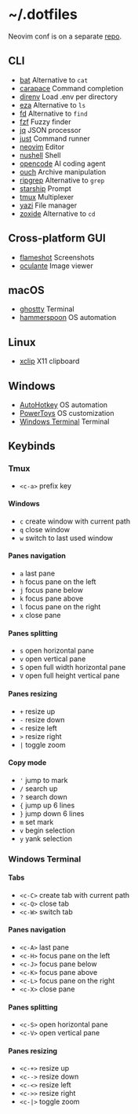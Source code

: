 # ~/.dotfiles

Neovim conf is on a separate [repo](https://github.com/ruicsh/nvim-config).

## CLI

- [bat](https://github.com/sharkdp/bat) Alternative to `cat`
- [carapace](https://github.com/carapace-sh/carapace-bin) Command completion
- [direnv](https://github.com/direnv/direnv) Load .env per directory
- [eza](https://github.com/eza-community/eza) Alternative to `ls`
- [fd](https://github.com/sharkdp/fd) Alternative to `find`
- [fzf](https://github.com/junegunn/fzf) Fuzzy finder
- [jq](https://github.com/jqlang/jq) JSON processor
- [just](https://github.com/casey/just) Command runner
- [neovim](https://github.com/neovim/neovim) Editor
- [nushell](https://github.com/nushell/nushell) Shell
- [opencode](https://github.com/sst/opencode) AI coding agent
- [ouch](https://github.com/ouch-org/ouch) Archive manipulation
- [ripgrep](https://github.com/BurntSushi/ripgrep) Alternative to `grep`
- [starship](https://github.com/starship/starship) Prompt
- [tmux](https://github.com/tmux/tmux) Multiplexer
- [yazi](https://github.com/sxyazi/yazi) File manager
- [zoxide](https://github.com/ajeetdsouza/zoxide) Alternative to `cd`

## Cross-platform GUI

- [flameshot](https://github.com/flameshot-org/flameshot) Screenshots
- [oculante](https://github.com/woelper/oculante) Image viewer

## macOS

- [ghostty](https://github.com/ghostty-org/ghostty) Terminal
- [hammerspoon](https://github.com/Hammerspoon/hammerspoon) OS automation

## Linux

- [xclip](https://github.com/astrand/xclip) X11 clipboard

## Windows

- [AutoHotkey](https://github.com/AutoHotkey/AutoHotkey) OS automation
- [PowerToys](https://github.com/microsoft/PowerToys) OS customization
- [Windows Terminal](https://github.com/microsoft/terminal) Terminal

## Keybinds

### Tmux

- `<c-a>` prefix key

#### Windows

- `c` create window with current path
- `q` close window
- `w` switch to last used window

#### Panes navigation

- `a` last pane
- `h` focus pane on the left
- `j` focus pane below
- `k` focus pane above
- `l` focus pane on the right
- `x` close pane

#### Panes splitting

- `s` open horizontal pane
- `v` open vertical pane
- `S` open full width horizontal pane
- `V` open full height vertical pane

#### Panes resizing

- `+` resize up
- `-` resize down
- `<` resize left
- `>` resize right
- `|` toggle zoom

#### Copy mode

- `'` jump to mark
- `/` search up
- `?` search down
- `{` jump up 6 lines
- `}` jump down 6 lines
- `m` set mark
- `v` begin selection
- `y` yank selection

### Windows Terminal

#### Tabs

- `<c-C>` create tab with current path
- `<c-Q>` close tab
- `<c-W>` switch tab

#### Panes navigation

- `<c-A>` last pane
- `<c-H>` focus pane on the left
- `<c-J>` focus pane below
- `<c-K>` focus pane above
- `<c-L>` focus pane on the right
- `<c-X>` close pane

#### Panes splitting

- `<c-S>` open horizontal pane
- `<c-V>` open vertical pane

#### Panes resizing

- `<c-+>` resize up
- `<c-->` resize down
- `<c-<>` resize left
- `<c->>` resize right
- `<c-|>` toggle zoom
